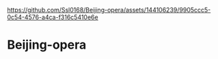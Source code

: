 

https://github.com/Ssl0168/Beijing-opera/assets/144106239/9905ccc5-0c54-4576-a4ca-f316c5410e6e

# Beijing-opera

